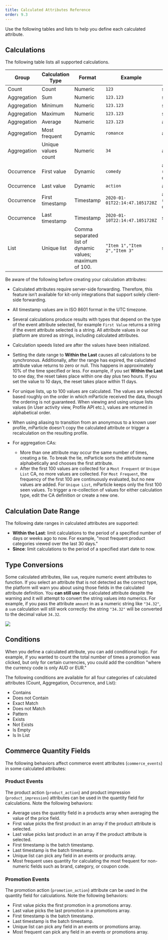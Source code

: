 ```yaml
---
title: Calculated Attributes Reference
order: 9.3
---
```


Use the following tables and lists to help you define each calculated attribute.

## Calculations

The following table lists all supported calculations. 

Group | Calculation Type  | Format | Example | Trigger
---| ---|---|--| ----
Count | Count |  Numeric | `123` | synchronous
Aggregation | Sum | Numeric | `123.123` | synchronous
Aggregation | Minimum |Numeric | `123.123` | synchronous
Aggregation | Maximum |Numeric | `123.123` | synchronous
Aggregation | Average | Numeric | `123.123` | asynchronous
Aggregation | Most frequent  | Dynamic | `romance` | asynchronous
Aggregation | Unique values count | Numeric | `34` | asynchronous
Occurrence | First value | Dynamic | `comedy` | asynchronous (until observed)
Occurrence | Last value  | Dynamic | `action`| asynchronous
Occurrence | First timestamp | Timestamp | `2020-01-01T22:14:47.1051728Z` | asynchronous (until observed)
Occurrence | Last timestamp  | Timestamp | `2020-01-10T22:14:47.1051728Z` | synchronous
List | Unique list | Comma separated list of dynamic values; maximum of 100. | `"Item 1","Item 2","Item 3"` | synchronous

Be aware of the following before creating your calculation attributes:

* Calculated attributes require server-side forwarding. Therefore, this feature isn’t available for kit-only integrations that support solely client-side forwarding.
* All timestamp values are in ISO 8601 format in the UTC timezone. 
* Several calculations produce results with types that depend on the type of the event attribute selected, for example `First Value` returns a string if the event attribute selected is a string. All attribute values in our platform are stored as strings, including calculated attributes.
* Calculation speeds listed are after the values have been initialized. 
* Setting the date range to **Within the Last** causes all calculations to be synchronous. Additionally, after the range has expired, the caluclated attribute value returns to zero or null. This happens in approximately 10% of the time specified or less. For example, if you set **Within the Last** to one day, the reset takes place within one day plus two hours. If you set the value to 10 days, the reset takes place within 11 days.
* For unique lists, up to 100 values are calculated. The values are selected based roughly on the order in which mParticle received the data, though the ordering is not guaranteed. When viewing and using unique lists values (in User activity view, Profile API etc.), values are returned in alphabetical order.
* When using aliasing to transition from an anonymous to a known user profile, mParticle doesn't copy the calculated attribute or trigger a recalculation on the resulting profile.
* For aggregation CAs:
  
  * More than one attribute may occur the same number of times, creating a tie. To break the tie, mParticle sorts the attirbute name alphabetically and chooses the first attribute.
  * After the first 100 values are collected for a `Most Frequent` or `Unique List` CA, no more values are collected. For `Most Frequent`, the frequency of the first 100 are continuously evaluated, but no new values are added. For `Unique List`, mParticle keeps only the first 100 seen values. To trigger a re-collection of values for either calculation type, edit the CA definition or create a new one.

## Calculation Date Range

The following date ranges in calculated attributes are supported:

* **Within the Last**: limit calculations to the period of a specified number of days or weeks ago to now.  For example, "most frequent product categories viewed over the last 30 days."
* **Since**: limit calculations to the period of a specified start date to now.

## Type Conversions
Some calculated attributes, like `sum`, require numeric event attributes to function. If you select an attribute that is not detected as the correct type, the platform will warn you about using those fields in the calculated attribute definition. You <b>can still use</b> the calculated attribute despite the warning and it will attempt to convert the string values into numerics. For example, if you pass the attribute `amount` in as a numeric string like `"34.32"`, a `sum` calculation will still work correctly: the string `"34.32"` will be converted to the decimal value `34.32`.

![](/images/ca-type-warning.png)

## Conditions

When you define a calculated attribute, you can add conditional logic. For example, if you wanted to count the total number of times a promotion was clicked, but only for certain currencies, you could add the condition "where the currency code is only AUD or EUR." 

The following conditions are available for all four categories of calculated attributes (Count, Aggregation, Occurrence, and List):

* Contains
* Does not Contain
* Exact Match
* Does not Match
* Pattern
* Exists
* Not Exists
* Is Empty
* Is In List

## Commerce Quantity Fields

The following behaviors affect commerce event attributes (`commerce_events`) in some calculated attributes:

  ### Product Events

  The product action (`product_action`) and product impression (`product_impression`) attributes can be used in the quantity field for calculations. Note the following behaviors:

  * Average uses the quantity field in a products array when averaging the value of the price field.
  * First value picks the first product in an array if the product attribute is selected.
  * Last value picks last product in an array if the product attribute is selected.
  * First timestamp is the batch timestamp.
  * Last timestamp is the batch timestamp.
  * Unique list can pick any field in an events or products array.
  * Most frequent uses quantity for calculating the most frequent for non-numeric fields such as brand, category, or coupon code.

  ### Promotion Events

  The promotion action (`promotion_action`) attribute can be used in the quantity field for calculations. Note the following behaviors:

  * First value picks the first promotion in a promotions array.
  * Last value picks the last promotion in a promotions array.
  * First timestamp is the batch timestamp.
  * Last timestamp is the batch timestamp.
  * Unique list can pick any field in an events or promotions array.
  * Most frequent can pick any field in an events or promotions array.
